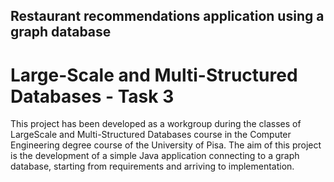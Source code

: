 ## Restaurant recommendations application using a graph database
# Large-Scale and Multi-Structured Databases - Task 3


This project has been developed as a workgroup during the classes of LargeScale and Multi-Structured Databases course in the Computer Engineering degree course of the University of Pisa. The aim of this project is the development of a simple Java application connecting to a graph database, starting from requirements and arriving to implementation.
